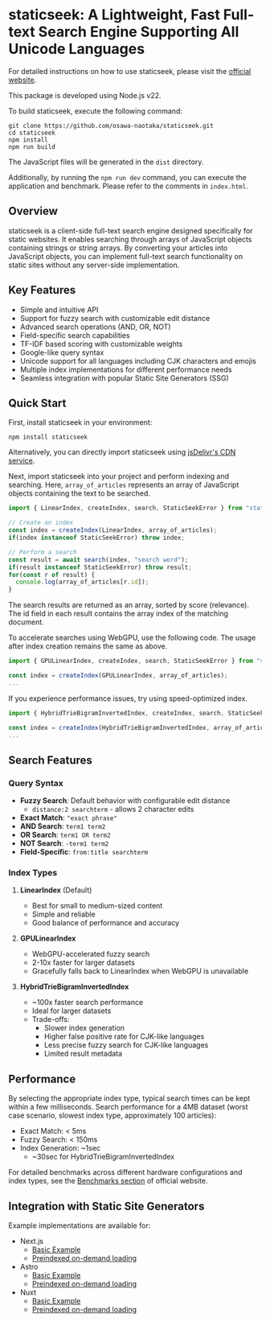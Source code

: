 # staticseek: A Lightweight, Fast Full-text Search Engine Supporting All Unicode Languages

For detailed instructions on how to use staticseek, please visit the [official website](https://staticseek.lulliecat.com/).

This package is developed using Node.js v22.  

To build staticseek, execute the following command:

```shell
git clone https://github.com/osawa-naotaka/staticseek.git
cd staticseek
npm install
npm run build
```

The JavaScript files will be generated in the `dist` directory.  

Additionally, by running the `npm run dev` command, you can execute the application and benchmark. Please refer to the comments in `index.html`.

## Overview
staticseek is a client-side full-text search engine designed specifically for static websites. It enables searching through arrays of JavaScript objects containing strings or string arrays. By converting your articles into JavaScript objects, you can implement full-text search functionality on static sites without any server-side implementation.

## Key Features
- Simple and intuitive API
- Support for fuzzy search with customizable edit distance
- Advanced search operations (AND, OR, NOT)
- Field-specific search capabilities
- TF-IDF based scoring with customizable weights
- Google-like query syntax
- Unicode support for all languages including CJK characters and emojis
- Multiple index implementations for different performance needs
- Seamless integration with popular Static Site Generators (SSG)

## Quick Start

First, install staticseek in your environment:

```shell
npm install staticseek
```

Alternatively, you can directly import staticseek using [jsDelivr's CDN service](https://www.jsdelivr.com/package/npm/staticseek).

Next, import staticseek into your project and perform indexing and searching.
Here, `array_of_articles` represents an array of JavaScript objects containing the text to be searched.

```javascript
import { LinearIndex, createIndex, search, StaticSeekError } from "staticseek";

// Create an index
const index = createIndex(LinearIndex, array_of_articles);
if(index instanceof StaticSeekError) throw index;

// Perform a search
const result = await search(index, "search word");
if(result instanceof StaticSeekError) throw result;
for(const r of result) {
  console.log(array_of_articles[r.id]);
}
```

The search results are returned as an array, sorted by score (relevance). The id field in each result contains the array index of the matching document.

To accelerate searches using WebGPU, use the following code. The usage after index creation remains the same as above.

```javascript
import { GPULinearIndex, createIndex, search, StaticSeekError } from "staticseek";

const index = createIndex(GPULinearIndex, array_of_articles);
...
```

If you experience performance issues, try using speed-optimized index.

```javascript
import { HybridTrieBigramInvertedIndex, createIndex, search, StaticSeekError } from "staticseek";

const index = createIndex(HybridTrieBigramInvertedIndex, array_of_articles);
...
```

## Search Features

### Query Syntax
- **Fuzzy Search**: Default behavior with configurable edit distance
  - `distance:2 searchterm` - allows 2 character edits
- **Exact Match**: `"exact phrase"`
- **AND Search**: `term1 term2`
- **OR Search**: `term1 OR term2`
- **NOT Search**: `-term1 term2`
- **Field-Specific**: `from:title searchterm`

### Index Types

1. **LinearIndex** (Default)
   - Best for small to medium-sized content
   - Simple and reliable
   - Good balance of performance and accuracy

2. **GPULinearIndex**
   - WebGPU-accelerated fuzzy search
   - 2-10x faster for larger datasets
   - Gracefully falls back to LinearIndex when WebGPU is unavailable

3. **HybridTrieBigramInvertedIndex**
   - ~100x faster search performance
   - Ideal for larger datasets
   - Trade-offs:
     - Slower index generation
     - Higher false positive rate for CJK-like languages
     - Less precise fuzzy search for CJK-like languages
     - Limited result metadata

## Performance

By selecting the appropriate index type, typical search times can be kept within a few milliseconds.
Search performance for a 4MB dataset (worst case scenario, slowest index type, approximately 100 articles):

- Exact Match: < 5ms
- Fuzzy Search: < 150ms
- Index Generation: ~1sec
  - ~30sec for HybridTrieBigramInvertedIndex

For detailed benchmarks across different hardware configurations and index types, see the [Benchmarks section](https://staticseek.lulliecat.com/benchmark/13400f-rtx4070/) of official website.

## Integration with Static Site Generators

Example implementations are available for:
- Next.js
  - [Basic Example](https://github.com/osawa-naotaka/staticseek/tree/main/example/next/01.basic)
  - [Preindexed on-demand loading](https://github.com/osawa-naotaka/staticseek/tree/main/example/next/02.preindexed)
- Astro
  - [Basic Example](https://github.com/osawa-naotaka/staticseek/tree/main/example/astro/01.basic)
  - [Preindexed on-demand loading](https://github.com/osawa-naotaka/staticseek/tree/main/example/astro/02.preindexed)
- Nuxt
  - [Basic Example](https://github.com/osawa-naotaka/staticseek/tree/main/example/nuxt/01.basic)
  - [Preindexed on-demand loading](https://github.com/osawa-naotaka/staticseek/tree/main/example/nuxt/02.preindexed)
